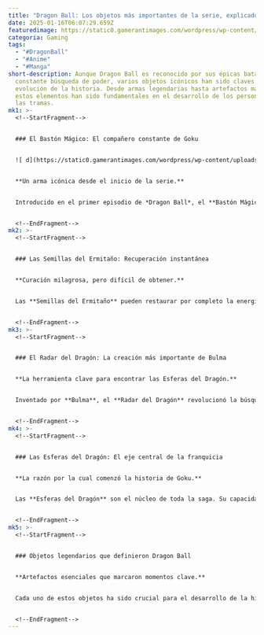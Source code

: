 ```yaml
---
title: "Dragon Ball: Los objetos más importantes de la serie, explicados"
date: 2025-01-16T06:07:29.659Z
featuredimage: https://static0.gamerantimages.com/wordpress/wp-content/uploads/2024/11/every-dragon-ball-earth-s-dragon-balls-cropped.jpg?q=70&fit=crop&w=1140&h=&dpr=1
categoria: Gaming
tags:
  - "#DragonBall"
  - "#Anime"
  - "#Manga"
short-description: Aunque Dragon Ball es reconocido por sus épicas batallas y la
  constante búsqueda de poder, varios objetos icónicos han sido claves en la
  evolución de la historia. Desde armas legendarias hasta artefactos mágicos,
  estos elementos han sido fundamentales en el desarrollo de los personajes y
  las tramas.
mk1: >-
  <!--StartFragment-->


  ### El Bastón Mágico: El compañero constante de Goku


  ![ d](https://static0.gamerantimages.com/wordpress/wp-content/uploads/2021/11/dragon-ball-power-pole-1.jpg?q=70&fit=crop&w=750&h=422&dpr=1 " d ")


  **Un arma icónica desde el inicio de la serie.**


  Introducido en el primer episodio de *Dragon Ball*, el **Bastón Mágico** fue el arma principal de Goku durante gran parte de la serie original. Su capacidad de extenderse infinitamente no solo lo hacía útil en combate, sino también como medio de transporte entre la Torre de Karin y el Palacio de Kamisama. Aunque fue olvidado en *Dragon Ball Z* y *Super*, regresó en *Daima* como el arma de Goku en su forma infantil.


  <!--EndFragment-->
mk2: >-
  <!--StartFragment-->


  ### Las Semillas del Ermitaño: Recuperación instantánea


  **Curación milagrosa, pero difícil de obtener.**


  Las **Semillas del Ermitaño** pueden restaurar por completo la energía, resistencia y Ki de quien las consume. Aunque son esenciales en los combates, su cultivo es complicado y lento, siendo Karin el único capaz de producirlas. Sin embargo, su apoyo a los Guerreros Z ha sido constante a lo largo de la serie.


  <!--EndFragment-->
mk3: >-
  <!--StartFragment-->


  ### El Radar del Dragón: La creación más importante de Bulma


  **La herramienta clave para encontrar las Esferas del Dragón.**


  Inventado por **Bulma**, el **Radar del Dragón** revolucionó la búsqueda de las **Esferas del Dragón**, permitiendo localizarlas con facilidad. Antes de su invención, reunir las siete esferas era casi imposible, pero gracias a este dispositivo, las esferas dejaron de ser un desafío para los protagonistas.


  <!--EndFragment-->
mk4: >-
  <!--StartFragment-->


  ### Las Esferas del Dragón: El eje central de la franquicia


  **La razón por la cual comenzó la historia de Goku.**


  Las **Esferas del Dragón** son el núcleo de toda la saga. Su capacidad para conceder cualquier deseo motivó la primera aventura de Goku y han sido pieza clave en múltiples sagas. Aunque su relevancia ha disminuido en entregas recientes, siguen siendo el objeto más poderoso e icónico de la serie.


  <!--EndFragment-->
mk5: >-
  <!--StartFragment-->


  ### Objetos legendarios que definieron Dragon Ball


  **Artefactos esenciales que marcaron momentos clave.**


  Cada uno de estos objetos ha sido crucial para el desarrollo de la historia y la evolución de los personajes. Desde el **Bastón Mágico** hasta las **Esferas del Dragón**, su impacto ha sido fundamental en el mundo de *Dragon Ball* y continúa siendo relevante en nuevas entregas como *Daima*.


  <!--EndFragment-->
---
```


